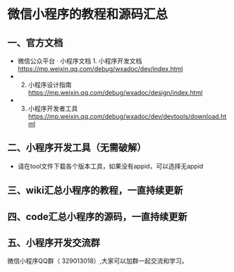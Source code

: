 # 微信小程序的教程和源码汇总

##  一、官方文档  
 - 微信公众平台 · 小程序文档 1. 小程序开发文档 https://mp.weixin.qq.com/debug/wxadoc/dev/index.html 
 -  2. 小程序设计指南 https://mp.weixin.qq.com/debug/wxadoc/design/index.html  
 -  3. 小程序开发者工具 https://mp.weixin.qq.com/debug/wxadoc/dev/devtools/download.html

## 二、小程序开发工具（无需破解）
 -  请在tool文件下载各个版本工具，如果没有appid，可以选择无appid 
 
## 三、wiki汇总小程序的教程，一直持续更新 
## 四、code汇总小程序的源码，一直持续更新 
## 五、小程序开发交流群  
微信小程序QQ群（ 329013018）,大家可以加群一起交流和学习。
